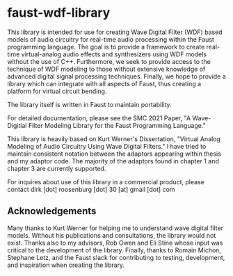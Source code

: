 # faust-wdf-library

This library is intended for use for creating Wave Digital Filter (WDF) based models of audio circuitry for real-time audio processing within the Faust programming language. The goal is to provide a framework to create real-time virtual-analog audio effects and synthesizers using WDF models without the use of C++. Furthermore, we seek to provide access to the technique of WDF modeling to those without extensive knowledge of advanced digital signal processing techniques. Finally, we hope to provide a library which can integrate with all aspects of Faust, thus creating a platform for virtual circuit bending. 

The library itself is written in Faust to maintain portability. 

For detailed documentation, please see the SMC 2021 Paper, "A Wave-Digitial Filter Modeling Library for the Faust Programming Language." 

This library is heavily based on Kurt Werner's Dissertation, "Virtual Analog Modeling of Audio Circuitry Using Wave Digital Filters." I have tried to maintain consistent notation between the adaptors appearing within thesis and my adaptor code. The majority of the adaptors found in chapter 1 and chapter 3 are currently supported. 

For inquires about use of this library in a commercial product, please contact dirk [dot] roosenburg [dot] 30 [at] gmail [dot] com



## Acknowledgements

Many thanks to Kurt Werner for helping me to understand wave digital filter models. Without his publications and consultations, the library would not exist. 
Thanks also to my advisors, Rob Owen and Eli Stine whose input was critical to the development of the library.
Finally, thanks to Romain Michon, Stephane Letz, and the Faust slack for contributing to testing, development, and inspiration when creating the library. 

